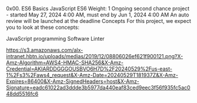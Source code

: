 0x00. ES6 Basics
JavaScript
ES6
 Weight: 1
 Ongoing second chance project - started May 27, 2024 4:00 AM, must end by Jun 1, 2024 4:00 AM
 An auto review will be launched at the deadline
Concepts
For this project, we expect you to look at these concepts:

JavaScript programming
Software Linter

https://s3.amazonaws.com/alx-intranet.hbtn.io/uploads/medias/2019/12/08806026ef621f900121.png?X-Amz-Algorithm=AWS4-HMAC-SHA256&X-Amz-Credential=AKIARDDGGGOUSBVO6H7D%2F20240529%2Fus-east-1%2Fs3%2Faws4_request&X-Amz-Date=20240529T181937Z&X-Amz-Expires=86400&X-Amz-SignedHeaders=host&X-Amz-Signature=eadc61022ad3ddde3b5977da440eaf83ced9eec3f56f935fc5ac048dd5516fc6
